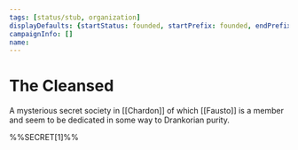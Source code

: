 ```yaml
---
tags: [status/stub, organization]
displayDefaults: {startStatus: founded, startPrefix: founded, endPrefix: disbanded, endStatus: disbanded, definitiveArticle: ""}
campaignInfo: []
name:
---
```


# The Cleansed

A mysterious secret society in [[Chardon]] of which [[Fausto]] is a member and seem to be dedicated in some way to Drankorian purity. 

%%SECRET[1]%%
